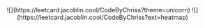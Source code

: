 <div align="center">
  ![](https://leetcard.jacoblin.cool/CodeByChriss?theme=unicorn)
  ![](https://leetcard.jacoblin.cool/CodeByChriss?ext=heatmap)
</div>
